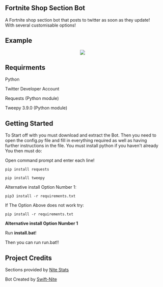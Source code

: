 ## Fortnite Shop Section Bot
A Fortnite shop section bot that posts to twitter as soon as they update! With several customisable options!

## Example
<p align="center">
    <img src="https://i.imgur.com/s2RBavZ.jpg">
</p>

## Requirments
Python

Twitter Developer Account

Requests (Python module)

Tweepy 3.9.0 (Python module)

## Getting Started
To Start off with you must download and extract the Bot.
Then you need to open the config.py file and fill in everything required as well as having further instructions in the file. 
You must install python if you haven't already
You then must do:

Open command prompt and enter each line!

`pip install requests`

`pip install tweepy `

Alternative install Option Number 1:

```
pip3 install -r requirements.txt
```
If The Option Above does not work try:

```
pip install -r requirements.txt
```

**Alternative install Option Number 1**

Run **install.bat**!

Then you can run run.bat!!

## Project Credits
Sections provided by [Nite Stats](https://nitestats.com/)

Bot Created by [Swift-Nite](https://twitter.com/SwiftNite)
